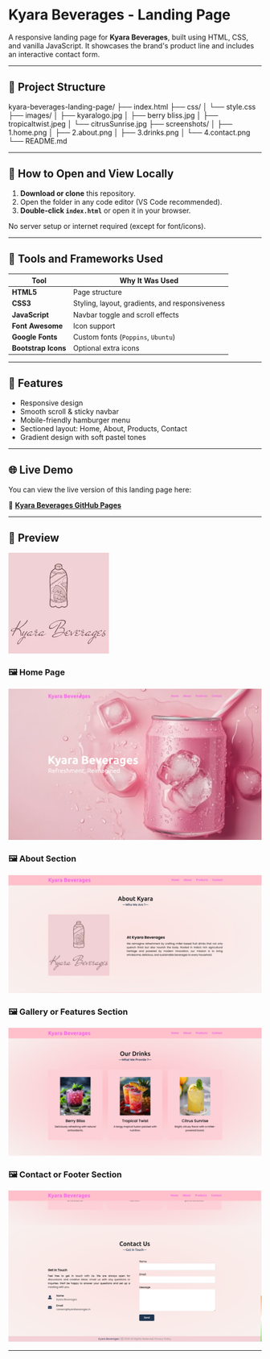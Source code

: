 # Kyara Beverages - Landing Page

A responsive landing page for **Kyara Beverages**, built using HTML, CSS, and vanilla JavaScript. It showcases the brand's product line and includes an interactive contact form.

---

## 📂 Project Structure

kyara-beverages-landing-page/
├── index.html
├── css/
│   └── style.css
├── images/
│   ├── kyaralogo.jpg
│   ├── berry bliss.jpg
│   ├── tropicaltwist.jpeg
│   └── citrusSunrise.jpg
├── screenshots/
│   ├── 1.home.png
│   ├── 2.about.png
│   ├── 3.drinks.png
│   └── 4.contact.png
└── README.md


---

## 🚀 How to Open and View Locally

1. **Download or clone** this repository.
2. Open the folder in any code editor (VS Code recommended).
3. **Double-click `index.html`** or open it in your browser.

No server setup or internet required (except for font/icons).

---

## 🔧 Tools and Frameworks Used

| Tool               | Why It Was Used                                |
|--------------------|------------------------------------------------|
| **HTML5**          | Page structure                                 |
| **CSS3**           | Styling, layout, gradients, and responsiveness |
| **JavaScript**     | Navbar toggle and scroll effects               |
| **Font Awesome**   | Icon support                                   |
| **Google Fonts**   | Custom fonts (`Poppins`, `Ubuntu`)             |
| **Bootstrap Icons**| Optional extra icons                           |

---

## 📱 Features

- Responsive design
- Smooth scroll & sticky navbar
- Mobile-friendly hamburger menu
- Sectioned layout: Home, About, Products, Contact
- Gradient design with soft pastel tones

---

## 🌐 Live Demo

You can view the live version of this landing page here:

🔗 **[Kyara Beverages GitHub Pages](https://vibhuti3105.github.io/kyara-beverages-landing-page/)**

---

## 📸 Preview

![Kyara Preview](./image/kyaralogo.jpg)

### 🖼️ Home Page
![Home Page](screenshots/1.home.png)

### 🖼️ About Section
![About Section](screenshots/2.about.png)

### 🖼️ Gallery or Features Section
![Gallery Section](screenshots/3.drinks.png)

### 🖼️ Contact or Footer Section
![Contact Section](screenshots/4.contact.png)

---




